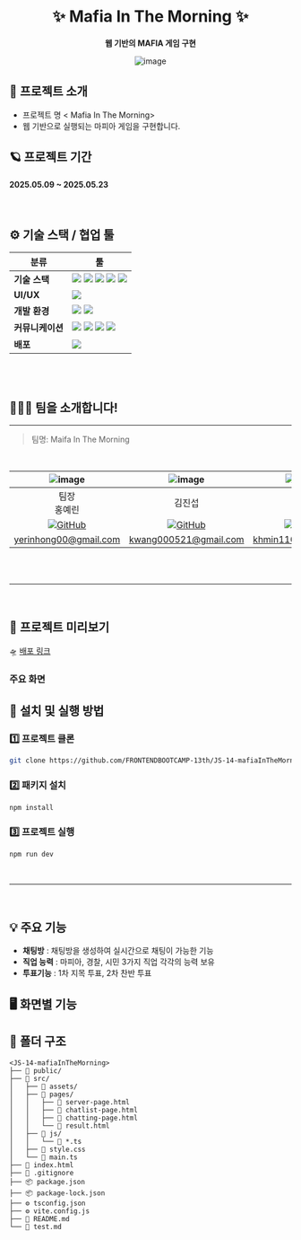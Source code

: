 <div align="center">
  
# ✨ Mafia In The Morning ✨

**웹 기반의 MAFIA 게임 구현**

![image](https://github.com/user-attachments/assets/cab40f21-d40d-444e-a3d1-19af663b2a0a)



</div>

## 🚀 프로젝트 소개 
- 프로젝트 명  < Mafia In The Morning> <br>
- 웹 기반으로 실행되는 마피아 게임을 구현합니다.

## 🪐 프로젝트 기간

#### 2025.05.09 ~ 2025.05.23

<br>

## ⚙️ 기술 스택 / 협업 툴
<div align="center">


| 분류             | 툴                                                                                                                                                                                                                                                                                                                                                                                                                                                                                                                                                              |
| ---------------- | --------------------------------------------------------------------------------------------------------------------------------------------------------------------------------------------------------------------------------------------------------------------------------------------------------------------------------------------------------------------------------------------------------------------------------------------------------------------------------------------------------------------------------------------------------------- |
| **기술 스택**    | <img src="https://img.shields.io/badge/HTML5-daffff?style=fot-the-badge&logo=HTML5&logoColor=E34F26"/> <img src="https://img.shields.io/badge/CSS-daffff?style=fot-the-badge&logo=CSS3&logoColor=1572B6"/> <img src="https://img.shields.io/badge/TailwindCSS-daffff?style=fot-the-badge&logo=TailwindCSS&logoColor=06B6D4"/> <img src="https://img.shields.io/badge/JavaScript-daffff?style=fot-the-badge&logo=JavaScript&logoColor=F7DF1E"/> <img src="https://img.shields.io/badge/TypeScript-daffff?style=fot-the-badge&logo=TypeScript&logoColor=3178C6"/> |
| **UI/UX**        | <img src="https://img.shields.io/badge/Figma-DAFFFF?style=fot-the-badge&logo=Figma&logoColor=F24E1E"/>                                                                                                                                                                                                                                                                                                                                                                                                                                                          |
| **개발 환경**    | <img src="https://img.shields.io/badge/Visual%20Studio%20Code-DAFFFF?style=fot-the-badge&logo=visual-studio-code&logoColor=007ACC"/> <img src="https://img.shields.io/badge/Vite-DAFFFF?style=fot-the-badge&logo=vite&logoColor=646CFF"/>                                                                                                                                                                                                                                                                                                                       |
| **커뮤니케이션** | <img src="https://img.shields.io/badge/Git-DAFFFF?style=fot-the-badge&logo=git&logoColor=F05032"/> <img src="https://img.shields.io/badge/GitHub-DAFFFF?style=fot-the-badge&logo=github&logoColor=black"/> <img src="https://img.shields.io/badge/Discord-DAFFFF?style=fot-the-badge&logo=Discord&logoColor=5865F2"/> <img src="https://img.shields.io/badge/Notion-DAFFFF?style=fot-the-badge&logo=Notion&logoColor=000000"/>                                                                                                                                  |
| **배포**         | <img src="https://img.shields.io/badge/Netlify-DAFFFF?style=fot-the-badge&logo=Netlify&logoColor=00C7B7"/>                                                                                                                                                                                                                                                                                                                                                                                                                                                      |

</div>
<br />



<br>

## 🧑🏼‍🚀 팀을 소개합니다! <br>
<hr/>

>팀명: Maifa In The Morning <b></b><br/>

<br/>

|                 ![image](https://github.com/user-attachments/assets/1eaf47c3-aac1-4dca-8f40-7423d2f0adc6  )              |                  ![image](https://github.com/user-attachments/assets/c3dcacf1-b939-4be9-9003-f6aca977cf8e)       |                ![image](https://github.com/user-attachments/assets/c68ff4e1-acc6-489d-96f3-4e3a5ce317a6)|                ![image](https://github.com/user-attachments/assets/e2824baf-6142-4bca-bb7e-b9d1aa5fe024)         |
| :------------------------------------------------------------------------------------------------------------------------: | :--------------------------------------------------------------------------------------------------------------------------: | :-------------------------------------------------------------------------------------------------------------------------: | :-------------------------------------------------------------------------------------------------------------------------: |
|                                                     팀장 <br/> 홍예린                                                      |                                                            김진섭                                                            |                                                           김혜민                                                            |                                                           이도울                                                            |
| [![GitHub](https://img.shields.io/badge/GitHub-181717?style=flat&logo=github&logoColor=white)](https://github.com/hhongye) | [![GitHub](https://img.shields.io/badge/GitHub-181717?style=flat&logo=github&logoColor=white)](https://github.com/Jinseob92) | [![GitHub](https://img.shields.io/badge/GitHub-181717?style=flat&logo=github&logoColor=white)](https://github.com/minixzip) | [![GitHub](https://img.shields.io/badge/GitHub-181717?style=flat&logo=github&logoColor=white)](https://github.com/dooollee) |
|                                                   yerinhong00@gmail.com                                                    |                                                    kwang000521@gmail.com                                                     |                                                     khmin1106@gmail.com                                                     |                                                   dooollee0928@gmail.com                                                    |

<br /> 
<br />

--------

<br>


## 🎥 프로젝트 미리보기

🛸 [배포 링크](https://github.com/FRONTENDBOOTCAMP-13th/JS-14-mafiaInTheMorning)

### 주요 화면

## 🔧 설치 및 실행 방법

### 1️⃣ 프로젝트 클론

```bash
git clone https://github.com/FRONTENDBOOTCAMP-13th/JS-14-mafiaInTheMorning.git
```

### 2️⃣ 패키지 설치

```bash
npm install
```

### 3️⃣ 프로젝트 실행

```bash
npm run dev
```
<br>

--------

<br>

## 💡 주요 기능

 -  **채팅방** : 채팅방을 생성하여 실시간으로 채팅이 가능한 기능  <br>
 -  **직업 능력** : 마피아, 경찰, 시민 3가지 직업 각각의 능력 보유<br>
 -  **투표기능** : 1차 지목 투표, 2차 찬반 투표<br>

## 🖥️ 화면별 기능 





## 📂 폴더 구조

```
<JS-14-mafiaInTheMorning>
├── 📁 public/
├── 📁 src/
│   ├── 📁 assets/
│   ├── 📁 pages/
│   │   ├── 📄 server-page.html
│   │   ├── 📄 chatlist-page.html
│   │   ├── 📄 chatting-page.html
│   │   └── 📄 result.html
│   ├── 📁 js/
│   │   └── 🧾 *.ts
│   ├── 🎨 style.css
│   └── 🧠 main.ts
├── 📄 index.html
├── 📄 .gitignore
├── 📦 package.json
├── 📦 package-lock.json
├── ⚙️ tsconfig.json
├── ⚙️ vite.config.js
├── 📝 README.md
└── 🧪 test.md
```
